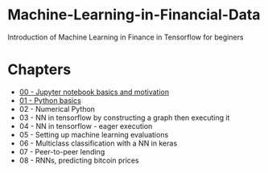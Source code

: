 # Machine-Learning-in-Financial-Data
Introduction of Machine Learning in Finance in Tensorflow for beginers  

# Chapters  
* [00 - Jupyter notebook basics and motivation](https://github.com/yizhanyang/Machine-Learning-in-Financial-Data/blob/master/00%20-%20Jupyter%20notebook%20basics%20and%20motivation.ipynb)
* [01 - Python basics](https://github.com/yizhanyang/Machine-Learning-in-Financial-Data/blob/master/01%20-%20Python%20basics.ipynb)
* 02 - Numerical Python
* 03 - NN in tensorflow by constructing a graph then executing it
* 04 - NN in tensorflow - eager execution
* 05 - Setting up machine learning evaluations
* 06 - Multiclass classification with a NN in keras
* 07 - Peer-to-peer lending
* 08 - RNNs, predicting bitcoin prices
